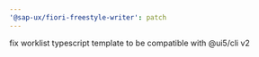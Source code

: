 ```yaml
---
'@sap-ux/fiori-freestyle-writer': patch
---
```


fix worklist typescript template to be compatible with @ui5/cli v2
